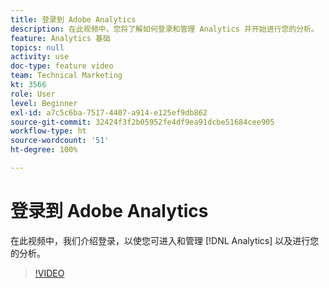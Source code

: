 ```yaml
---
title: 登录到 Adobe Analytics
description: 在此视频中，您将了解如何登录和管理 Analytics 并开始进行您的分析。
feature: Analytics 基础
topics: null
activity: use
doc-type: feature video
team: Technical Marketing
kt: 3566
role: User
level: Beginner
exl-id: a7c5c6ba-7517-4407-a914-e125ef9db862
source-git-commit: 32424f3f2b05952fe4df9ea91dcbe51684cee905
workflow-type: ht
source-wordcount: '51'
ht-degree: 100%

---
```


# 登录到 Adobe Analytics

在此视频中，我们介绍登录，以使您可进入和管理 [!DNL Analytics] 以及进行您的分析。

>[!VIDEO](https://video.tv.adobe.com/v/28771/?quality=12)
